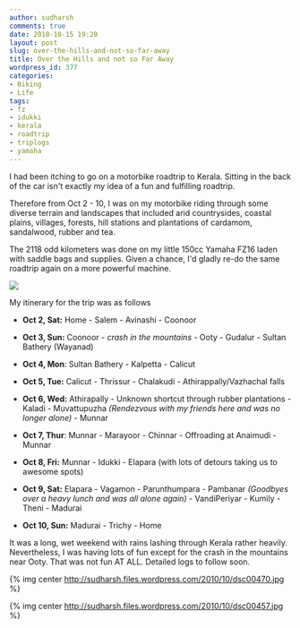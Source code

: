 ```yaml
---
author: sudharsh
comments: true
date: 2010-10-15 19:29
layout: post
slug: over-the-hills-and-not-so-far-away
title: Over the Hills and not so Far Away
wordpress_id: 377
categories:
- Biking
- Life
tags:
- fz
- idukki
- kerala
- roadtrip
- triplogs
- yamaha
---
```


I had been itching to go on a motorbike roadtrip to Kerala. Sitting in the back of the car isn't exactly my idea of a fun and fulfilling roadtrip.

Therefore from Oct 2 - 10, I was on my motorbike riding through some diverse terrain and landscapes that included arid countrysides, coastal plains, villages, forests, hill stations and plantations of cardamom, sandalwood, rubber and tea.

The 2118 odd kilometers was done on my little 150cc Yamaha FZ16 laden with saddle bags and supplies. Given a chance, I'd gladly re-do the same roadtrip again on a more powerful machine.



[![](http://sudharsh.files.wordpress.com/2010/10/screenshot-111.png)](http://sudharsh.files.wordpress.com/2010/10/screenshot-111.png)



My itinerary for the trip was as follows



	
  * **Oct 2, Sat:** Home - Salem - Avinashi - Coonoor

	
  * **Oct 3, Sun:** Coonoor - _*crash in the mountains*_ - Ooty - Gudalur - Sultan Bathery (Wayanad)

	
  * **Oct 4, Mon**: Sultan Bathery - Kalpetta - Calicut

	
  * **Oct 5, Tue:** Calicut - Thrissur - Chalakudi - Athirappally/Vazhachal falls

	
  * **Oct 6, Wed:** Athirapally - Unknown shortcut through rubber plantations - Kaladi - Muvattupuzha _(Rendezvous with my friends here and was no longer alone)_ - Munnar

	
  * **Oct 7, Thur**: Munnar - Marayoor - Chinnar - Offroading at Anaimudi - Munnar

	
  * **Oct 8, Fri:** Munnar - Idukki - Elapara (with lots of detours taking us to awesome spots)

	
  * **Oct 9, Sat:** Elapara - Vagamon - Parunthumpara - Pambanar _(Goodbyes over a heavy lunch and was all alone again)_ - VandiPeriyar - Kumily - Theni - Madurai

	
  * **Oct 10, Sun:** Madurai - Trichy - Home


It was a long, wet weekend with rains lashing through Kerala rather heavily. Nevertheless, I was having lots of fun except for the crash in the mountains near Ooty. That was not fun AT ALL. Detailed logs to follow soon.



{% img center http://sudharsh.files.wordpress.com/2010/10/dsc00470.jpg %}







{% img center http://sudharsh.files.wordpress.com/2010/10/dsc00457.jpg %}


